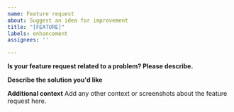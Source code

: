```yaml
---
name: Feature request
about: Suggest an idea for improvement
title: "[FEATURE]"
labels: enhancement
assignees: ''

---
```


**Is your feature request related to a problem? Please describe.**

**Describe the solution you'd like**

**Additional context**
Add any other context or screenshots about the feature request here.
